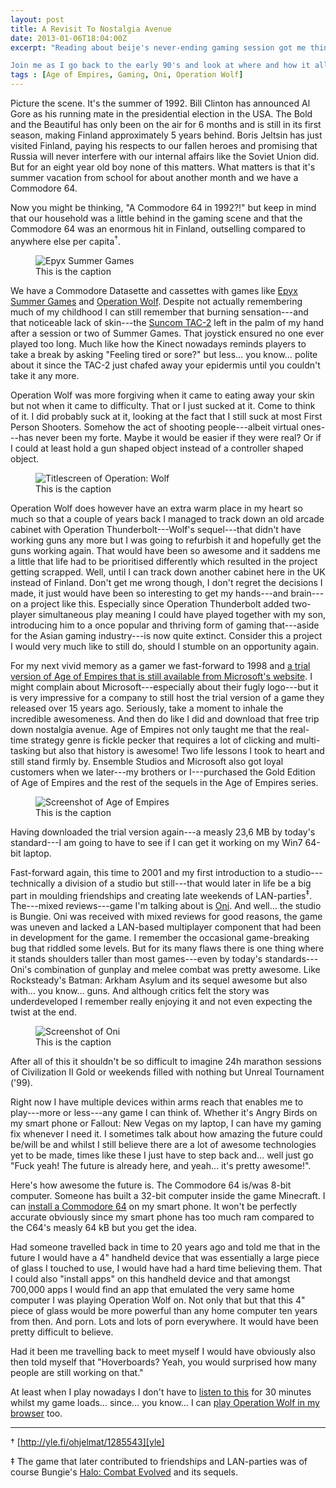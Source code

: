 ```yaml
---
layout: post
title: A Revisit To Nostalgia Avenue
date: 2013-01-06T18:04:00Z
excerpt: "Reading about beije's never-ending gaming session got me thinking about how gaming has contributed to shape who I am. Well not just me obviously but then again, this isn't a blog about other people so…

Join me as I go back to the early 90's and look at where and how it all started."
tags : [Age of Empires, Gaming, Oni, Operation Wolf]
---
```

Picture the scene. It's the summer of 1992. Bill Clinton has announced Al Gore as his running mate in the presidential election in the USA. The Bold and the Beautiful has only been on the air for 6 months and is still in its first season, making Finland approximately 5 years behind. Boris Jeltsin has just visited Finland, paying his respects to our fallen heroes and promising that Russia will never interfere with our internal affairs like the Soviet Union did. But for an eight year old boy none of this matters. What matters is that it's summer vacation from school for about another month and we have a Commodore 64.

Now you might be thinking, "A Commodore 64 in 1992?!" but keep in mind that our household was a little behind in the gaming scene and that the Commodore 64 was an enormous hit in Finland, outselling compared to anywhere else per capita<sup>†</sup>.

<figure>
	<img src="../../../../assets/posts/a-revisit-to-nostalgia-avenue/epyx-summer-games.jpg" alt="Epyx Summer Games">
	<figcaption>This is the caption</figcaption>
</figure>

We have a Commodore Datasette and cassettes with games like [Epyx Summer Games][epyx] and [Operation Wolf][wolf]. Despite not actually remembering much of my childhood I can still remember that burning sensation---and that noticeable lack of skin---the [Suncom TAC-2][tac2] left in the palm of my hand after a session or two of Summer Games. That joystick ensured no one ever played too long. Much like how the Kinect nowadays reminds players to take a break by asking "Feeling tired or sore?" but less… you know… polite about it since the TAC-2 just chafed away your epidermis until you couldn't take it any more.

Operation Wolf was more forgiving when it came to eating away your skin but not when it came to difficulty. That or I just sucked at it. Come to think of it. I did probably suck at it, looking at the fact that I still suck at most First Person Shooters. Somehow the act of shooting people---albeit virtual ones---has never been my forte. Maybe it would be easier if they were real? Or if I could at least hold a gun shaped object instead of a controller shaped object.

<figure>
	<img src="../../../../assets/posts/a-revisit-to-nostalgia-avenue/operation-wolf.jpg" alt="Titlescreen of Operation: Wolf">
	<figcaption>This is the caption</figcaption>
</figure>

Operation Wolf does however have an extra warm place in my heart so much so that a couple of years back I managed to track down an old arcade cabinet with Operation Thunderbolt---Wolf's sequel---that didn't have working guns any more but I was going to refurbish it and hopefully get the guns working again. That would have been so awesome and it saddens me a little that life had to be prioritised differently which resulted in the project getting scrapped. Well, until I can track down another cabinet here in the UK instead of Finland. Don't get me wrong though, I don't regret the decisions I made, it just would have been so interesting to get my hands---and brain---on a project like this. Especially since Operation Thunderbolt added two-player simultaneous play meaning I could have played together with my son, introducing him to a once popular and thriving form of gaming that---aside for the Asian gaming industry---is now quite extinct. Consider this a project I would very much like to still do, should I stumble on an opportunity again.

For my next vivid memory as a gamer we fast-forward to 1998 and [a trial version of Age of Empires that is still available from Microsoft's website][aoe]. I might complain about Microsoft---especially about their fugly logo---but it is very impressive for a company to still host the trial version of a game they released over 15 years ago. Seriously, take a moment to inhale the incredible awesomeness. And then do like I did and download that free trip down nostalgia avenue. Age of Empires not only taught me that the real-time strategy genre is fickle pecker that requires a lot of clicking and multi-tasking but also that history is awesome! Two life lessons I took to heart and still stand firmly by. Ensemble Studios and Microsoft also got loyal customers when we later---my brothers or I---purchased the Gold Edition of Age of Empires and the rest of the sequels in the Age of Empires series.

<figure>
	<img src="../../../../assets/posts/a-revisit-to-nostalgia-avenue/aoe.jpg" alt="Screenshot of Age of Empires">
	<figcaption>This is the caption</figcaption>
</figure>

Having downloaded the trial version again---a measly 23,6 MB by today's standard---I am going to have to see if I can get it working on my Win7 64-bit laptop.

Fast-forward again, this time to 2001 and my first introduction to a studio---technically a division of a studio but still---that would later in life be a big part in moulding friendships and creating late weekends of LAN-parties<sup>‡</sup>. The---mixed reviews---game I'm talking about is [Oni][oni]. And well… the studio is Bungie. Oni was received with mixed reviews for good reasons, the game was uneven and lacked a LAN-based multiplayer component that had been in development for the game. I remember the occasional game-breaking bug that riddled some levels. But for its many flaws there is one thing where it stands shoulders taller than most games---even by today's standards---Oni's combination of gunplay and melee combat was pretty awesome. Like Rocksteady's Batman: Arkham Asylum and its sequel awesome but also with… you know… guns. And although critics felt the story was underdeveloped I remember really enjoying it and not even expecting the twist at the end.

<figure>
	<img src="../../../../assets/posts/a-revisit-to-nostalgia-avenue/oni.jpg" alt="Screenshot of Oni">
	<figcaption>This is the caption</figcaption>
</figure>

After all of this it shouldn't be so difficult to imagine 24h marathon sessions of Civilization II Gold or weekends filled with nothing but Unreal Tournament ('99).

Right now I have multiple devices within arms reach that enables me to play---more or less---any game I can think of. Whether it's Angry Birds on my smart phone or Fallout: New Vegas on my laptop, I can have my gaming fix whenever I need it. I sometimes talk about how amazing the future could be/will be and whilst I still believe there are a lot of awesome technologies yet to be made, times like these I just have to step back and… well just go "Fuck yeah! The future is already here, and yeah… it's pretty awesome!".

Here's how awesome the future is. The Commodore 64 is/was 8-bit computer. Someone has built a 32-bit computer inside the game Minecraft. I can [install a Commodore 64][c64] on my smart phone. It won't be perfectly accurate obviously since my smart phone has too much ram compared to the C64's measly 64 kB but you get the idea.

Had someone travelled back in time to 20 years ago and told me that in the future I would have a 4" handheld device that was essentially a large piece of glass I touched to use, I would have had a hard time believing them. That I could also "install apps" on this handheld device and that amongst 700,000 apps I would find an app that emulated the very same home computer I was playing Operation Wolf on. Not only that but that this 4" piece of glass would be more powerful than any home computer ten years from then. And porn. Lots and lots of porn everywhere. It would have been pretty difficult to believe.

Had it been me travelling back to meet myself I would have obviously also then told myself that "Hoverboards? Yeah, you would surprised how many people are still working on that."

At least when I play nowadays I don't have to [listen to this][listen] for 30 minutes whilst my game loads… since… you know… I can [play Operation Wolf in my browser][play-wolf] too.

<hr>

† [http://yle.fi/ohjelmat/1285543][yle]

‡ The game that later contributed to friendships and LAN-parties was of course Bungie's [Halo: Combat Evolved][halo] and its sequels.

[epyx]: http://youtu.be/_zDwjctkF5w
[wolf]: http://youtu.be/94NSukbzwUQ
[tac2]: http://en.wikipedia.org/wiki/TAC-2
[aoe]: http://www.microsoft.com/games/empires/downloads.htm
[oni]: http://en.wikipedia.org/wiki/Oni_%28video_game%29
[c64]: https://play.google.com/store/apps/details?id=org.ab.c64&hl=en
[listen]: http://en.wikipedia.org/wiki/File:Datasette.ogg
[play-wolf]: http://c64s.com/game/1613/operation_wolf/
[yle]: http://yle.fi/ohjelmat/1285543
[halo]: http://en.wikipedia.org/wiki/Halo:_Combat_Evolved